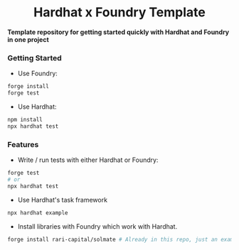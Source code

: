 # <h1 align="center"> Hardhat x Foundry Template </h1>

**Template repository for getting started quickly with Hardhat and Foundry in one project**

### Getting Started

 * Use Foundry: 
```bash
forge install
forge test
```

 * Use Hardhat:
```bash
npm install
npx hardhat test
```

### Features

 * Write / run tests with either Hardhat or Foundry:
```bash
forge test
# or
npx hardhat test
```

 * Use Hardhat's task framework
```bash
npx hardhat example
```

 * Install libraries with Foundry which work with Hardhat.
```bash
forge install rari-capital/solmate # Already in this repo, just an example
```
